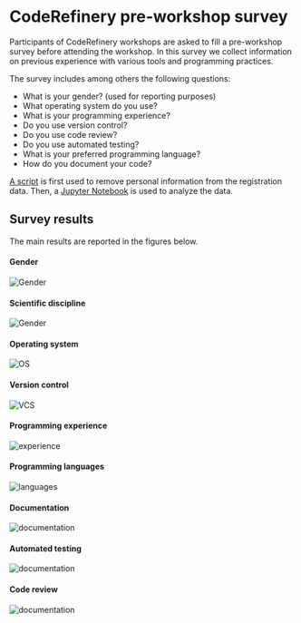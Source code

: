 # CodeRefinery pre-workshop survey

Participants of CodeRefinery workshops are asked to fill a pre-workshop 
survey before attending the workshop. In this survey we collect information 
on previous experience with various tools and programming practices.

The survey includes among others the following questions:

- What is your gender? (used for reporting purposes)
- What operating system do you use?
- What is your programming experience? 
- Do you use version control?
- Do you use code review?
- Do you use automated testing?
- What is your preferred programming language?
- How do you document your code?


[A script](preprocess-personal.py) 
is first used to remove personal information from the registration data.
Then, a [Jupyter Notebook](pre-workshop-analysis.ipynb) is 
used to analyze the data. 

## Survey results
The main results are reported in the figures below.

#### Gender

![Gender](img/gender.png)    

#### Scientific discipline

![Gender](img/scientific-discipline.png)

#### Operating system

![OS](img/operating-system.png)    

#### Version control

![VCS](img/version-control.png)    

#### Programming experience
![experience](img/programming-experience.png)    

#### Programming languages
![languages](img/languages.png)    

#### Documentation
![documentation](img/documentation.png)    

#### Automated testing
![documentation](img/automated-testing.png)    

#### Code review
![documentation](img/code-review.png)    



